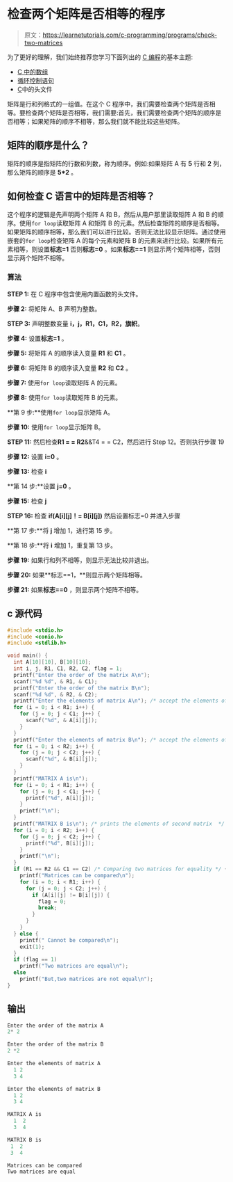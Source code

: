 # 检查两个矩阵是否相等的程序

> 原文：<https://learnetutorials.com/c-programming/programs/check-two-matrices>

为了更好的理解，我们始终推荐您学习下面列出的 [C 编程](../ "C programming")的基本主题:

*   [C 中的数组](../../c-programming/array)
*   [循环控制语句](../../c-programming/loop-control-statements)
*   [C](../../c-programming/header-files)中的头文件

矩阵是行和列格式的一组值。在这个 C 程序中，我们需要检查两个矩阵是否相等。要检查两个矩阵是否相等，我们需要:首先，我们需要检查两个矩阵的顺序是否相等；如果矩阵的顺序不相等，那么我们就不能比较这些矩阵。

## 矩阵的顺序是什么？

矩阵的顺序是指矩阵的行数和列数，称为顺序。例如:如果矩阵 A 有 **5** 行和 **2** 列，那么矩阵的顺序是 **5*2** 。

## 如何检查 C 语言中的矩阵是否相等？

这个程序的逻辑是先声明两个矩阵 A 和 B，然后从用户那里读取矩阵 A 和 B 的顺序。使用`for loop`读取矩阵 A 和矩阵 B 的元素。然后检查矩阵的顺序是否相等。如果矩阵的顺序相等，那么我们可以进行比较。否则无法比较显示矩阵。通过使用嵌套的`for loop`检查矩阵 A 的每个元素和矩阵 B 的元素来进行比较。如果所有元素相等，则设置**标志=1** 否则**标志=0** 。如果**标志==1** 则显示两个矩阵相等，否则显示两个矩阵不相等。

### 算法

**STEP 1:** 在 C 程序中包含使用内置函数的头文件。

**步骤 2:** 将矩阵 A、B 声明为整数。

**STEP 3:** 声明整数变量 **i，j，R1，C1，R2，旗帜**。

**步骤 4:** 设置**标志=1** 。

**步骤 5:** 将矩阵 A 的顺序读入变量 **R1** 和 **C1** 。

**步骤 6:** 将矩阵 B 的顺序读入变量 **R2** 和 **C2** 。

**步骤 7:** 使用`for loop`读取矩阵 A 的元素。

**步骤 8:** 使用`for loop`读取矩阵 B 的元素。

**第 9 步:**使用`for loop`显示矩阵 A。

**步骤 10:** 使用`for loop`显示矩阵 B。

**STEP 11:** 然后检查**R1 = = R2**&&T4 = = C2，然后进行 Step 12。否则执行步骤 19

**步骤 12:** 设置 **i=0** 。

**步骤 13:** 检查 **i**

**第 14 步:**设置 **j=0** 。

**步骤 15:** 检查 **j**

**STEP 16:** 检查 **if(A[i][j]！= B[i][j])** 然后设置标志=0 并进入步骤

**第 17 步:**将 **j** 增加 1，进行第 15 步。

**第 18 步:**将 **i** 增加 1，重复第 13 步。

**步骤 19:** 如果行和列不相等，则显示无法比较并退出。

**步骤 20:** 如果**标志==1，**则显示两个矩阵相等。

**步骤 21:** 如果**标志==0** ，则显示两个矩阵不相等。

## c 源代码

```c
#include <stdio.h>
#include <conio.h>
#include <stdlib.h>

void main() {
  int A[10][10], B[10][10];
  int i, j, R1, C1, R2, C2, flag = 1;
  printf("Enter the order of the matrix A\n");
  scanf("%d %d", & R1, & C1);
  printf("Enter the order of the matrix B\n");
  scanf("%d %d", & R2, & C2);
  printf("Enter the elements of matrix A\n"); /* accept the elements of first matrix */
  for (i = 0; i < R1; i++) {
    for (j = 0; j < C1; j++) {
      scanf("%d", & A[i][j]);
    }
  }
  printf("Enter the elements of matrix B\n"); /* accept the elements of second matrix  */
  for (i = 0; i < R2; i++) {
    for (j = 0; j < C2; j++) {
      scanf("%d", & B[i][j]);
    }
  }
  printf("MATRIX A is\n");
  for (i = 0; i < R1; i++) {
    for (j = 0; j < C1; j++) {
      printf("%d", A[i][j]);
    }
    printf("\n");
  }
  printf("MATRIX B is\n"); /* prints the elements of second matrix  */
  for (i = 0; i < R2; i++) {
    for (j = 0; j < C2; j++) {
      printf("%d", B[i][j]);
    }
    printf("\n");
  }
  if (R1 == R2 && C1 == C2) /* Comparing two matrices for equality */ {
    printf("Matrices can be compared\n");
    for (i = 0; i < R1; i++) {
      for (j = 0; j < C2; j++) {
        if (A[i][j] != B[i][j]) {
          flag = 0;
          break;
        }
      }
    }
  } else {
    printf(" Cannot be compared\n");
    exit(1);
  }
  if (flag == 1)
    printf("Two matrices are equal\n");
  else
    printf("But,two matrices are not equal\n");
} 

```

## 输出

```c
Enter the order of the matrix A
2* 2

Enter the order of the matrix B
2 *2

Enter the elements of matrix A
  1 2
  3 4

Enter the elements of matrix B
  1 2
  3 4

MATRIX A is
  1  2
  3  4

MATRIX B is
 1  2
 3  4

Matrices can be compared
Two matrices are equal
```